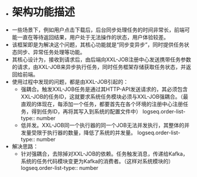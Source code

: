 - # 架构功能描述
- 一些场景下，例如用户点击下载后，后台同步处理任务的时间非常长，前端可能一直在等待返回结果，用户处于无法操作的状态，用户体验较差。
- 该框架即是为解决这个问题，其核心功能就是“同步变异步”，同时提供任务状态同步、异常任务处理等功能。
- 其核心设计为，接收到请求后，由后端向XXL-JOB注册中心发送携带任务参数的请求，由XXL-JOB来异步执行任务，同时任务框架存储获取任务状态，并返回给前端。
- 使用过程中发现的问题，都是由XXL-JOB引起的：
	- 强耦合。触发XXL-JOB任务是通过其HTTP-API发送请求的，其必须包含XXL-JOB的任务ID，这就要求系统任务模块必须与XXL-JOB强耦合。（最直观的体现在，每添加一个任务，都要首先在各个环境的注册中心注册任务，得到任务ID，再将其写入到系统的配置文件中）
	  logseq.order-list-type:: number
	- 低并发。XXL-JOB同一个执行器的同一个JOB无法并发执行，其整体的并发量受限于执行器的数量，降低了系统的并发量。
	  logseq.order-list-type:: number
- 解决思路：
	- 针对强耦合，去除掉对XXL-JOB的依赖。任务触发消息，传递给Kafka，系统的任务代码模块变更为Kafka的消费者。（这样对系统模块的）
	  logseq.order-list-type:: number